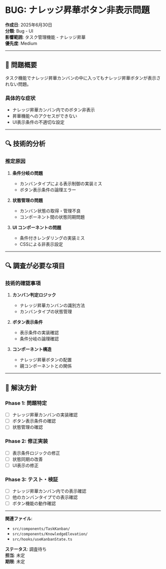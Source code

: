 # BUG: ナレッジ昇華ボタン非表示問題

**作成日**: 2025年6月30日  
**分類**: Bug - UI  
**影響範囲**: タスク管理機能 - ナレッジ昇華  
**優先度**: Medium  

---

## 🚨 問題概要

タスク機能でナレッジ昇華カンバンの中に入ってもナレッジ昇華ボタンが表示されない問題。

### **具体的な症状**
- ナレッジ昇華カンバン内でのボタン非表示
- 昇華機能へのアクセスができない
- UI表示条件の不適切な設定

---

## 🔍 技術的分析

### **推定原因**
1. **条件分岐の問題**
   - カンバンタイプによる表示制御の実装ミス
   - ボタン表示条件の論理エラー

2. **状態管理の問題**
   - カンバン状態の取得・管理不良
   - コンポーネント間の状態同期問題

3. **UI コンポーネントの問題**
   - 条件付きレンダリングの実装ミス
   - CSSによる非表示設定

---

## 🔍 調査が必要な項目

### **技術的確認事項**
1. **カンバン判定ロジック**
   - ナレッジ昇華カンバンの識別方法
   - カンバンタイプの状態管理

2. **ボタン表示条件**
   - 表示条件の実装確認
   - 条件分岐の論理確認

3. **コンポーネント構造**
   - ナレッジ昇華ボタンの配置
   - 親コンポーネントとの関係

---

## 🎯 解決方針

### **Phase 1: 問題特定**
- [ ] ナレッジ昇華カンバンの実装確認
- [ ] ボタン表示条件の確認
- [ ] 状態管理の確認

### **Phase 2: 修正実装**
- [ ] 表示条件ロジックの修正
- [ ] 状態同期の改善
- [ ] UI表示の修正

### **Phase 3: テスト・検証**
- [ ] ナレッジ昇華カンバン内での表示確認
- [ ] 他のカンバンタイプでの表示確認
- [ ] ボタン機能の動作確認

---

**関連ファイル**: 
- `src/components/TaskKanban/`
- `src/components/KnowledgeElevation/`
- `src/hooks/useKanbanState.ts`

**ステータス**: 調査待ち  
**担当**: 未定  
**期限**: 未定